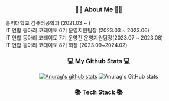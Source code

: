 <h3 align="center">👋🏼 About Me 👋🏼 </h3>
<div>
홍익대학교 컴퓨터공학과 (2021.03 ~ )<br/> 
IT 연합 동아리 코테이토 6기 운영지원팀장 (2023.03 ~ 2023.06)<br/> 
IT 연합 동아리 코테이토 7기 운영진 운영지원팀장(2023.07 ~ 2023.08)<br/>  
IT 연합 동아리 코테이토 8기 회장 (2023.09~2024.02)<br/> 
</div>

<h3 align="center">💻 My Github Stats 💻 </h3>
<div align="center">

[![Anurag's github stats](https://github-readme-stats.vercel.app/api?username=yunhacandy)](https://github.com/anuraghazra/github-readme-stats)
![Anurag's GitHub stats](https://github-readme-stats.vercel.app/api?username=yunhacandy&count_private=true)
</div>

<h3 align="center">📚 Tech Stack 📚</h3>

<!--
**yunhacandy/yunhacandy** is a ✨ _special_ ✨ repository because its `README.md` (this file) appears on your GitHub profile.

Here are some ideas to get you started:

- 🔭 I’m currently working on ...
- 🌱 I’m currently learning ...
- 👯 I’m looking to collaborate on ...
- 🤔 I’m looking for help with ...
- 💬 Ask me about ...
- 📫 How to reach me: ...
- 😄 Pronouns: ...
- ⚡ Fun fact: ...
-->
